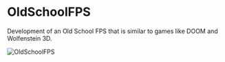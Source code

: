 # OldSchoolFPS
Development of an Old School FPS that is similar to games like DOOM and Wolfenstein 3D.

![OldSchoolFPS](https://media.giphy.com/media/LPa3qnkSAsStTyj5wv/giphy.gif)
